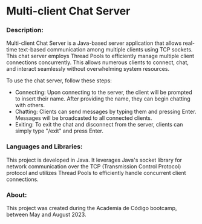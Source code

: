 # Multi-client Chat Server

### Description:
Multi-client Chat Server is a Java-based server application that allows real-time text-based communication among multiple clients using TCP sockets. This chat server employs Thread Pools to efficiently manage multiple client connections concurrently. This allows numerous clients to connect, chat, and interact seamlessly without overwhelming system resources.

To use the chat server, follow these steps:
- Connecting: Upon connecting to the server, the client will be prompted to insert their name. After providing the name, they can begin chatting with others.
- Chatting: Clients can send messages by typing them and pressing Enter. Messages will be broadcasted to all connected clients.
- Exiting: To exit the chat and disconnect from the server, clients can simply type "/exit" and press Enter.

### Languages and Libraries:
This project is developed in Java. It leverages Java's socket library for network communication over the TCP (Transmission Control Protocol) protocol and utilizes Thread Pools to efficiently handle concurrent client connections.

### About:
This project was created during the Academia de Código bootcamp, between May and August 2023.
